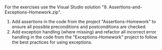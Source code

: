 For the exercises use the Visual Studio solution "9. Assertions-and-Exceptions-Homework.zip".
01. Add assertions in the code from the project "Assertions-Homework" to ensure all possible preconditions and postconditions are checked.
02. Add exception handling (where missing) and refactor all incorrect error handling in the code from the "Exceptions-Homework" project to follow the best practices for using exceptions.